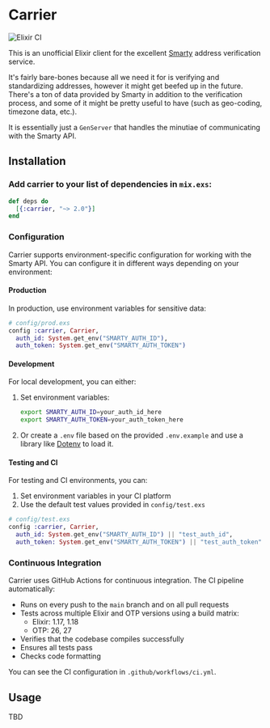# Carrier

![Elixir CI](https://github.com/mylanconnolly/carrier/workflows/Elixir%20CI/badge.svg)

This is an unofficial Elixir client for the excellent
[Smarty](https://smarty.com/) address verification service.

It's fairly bare-bones because all we need it for is verifying and standardizing
addresses, however it might get beefed up in the future. There's a ton of data
provided by Smarty in addition to the verification process, and some of
it might be pretty useful to have (such as geo-coding, timezone data, etc.).

It is essentially just a `GenServer` that handles the minutiae of communicating
with the Smarty API.

## Installation

### Add carrier to your list of dependencies in `mix.exs`:

```elixir
def deps do
  [{:carrier, "~> 2.0"}]
end
```

### Configuration

Carrier supports environment-specific configuration for working with the Smarty API. You can configure it in different ways depending on your environment:

#### Production

In production, use environment variables for sensitive data:

```elixir
# config/prod.exs
config :carrier, Carrier,
  auth_id: System.get_env("SMARTY_AUTH_ID"),
  auth_token: System.get_env("SMARTY_AUTH_TOKEN")
```

#### Development

For local development, you can either:

1. Set environment variables:

   ```bash
   export SMARTY_AUTH_ID=your_auth_id_here
   export SMARTY_AUTH_TOKEN=your_auth_token_here
   ```

2. Or create a `.env` file based on the provided `.env.example` and use a library like [Dotenv](https://github.com/avdi/dotenv_elixir) to load it.

#### Testing and CI

For testing and CI environments, you can:

1. Set environment variables in your CI platform
2. Use the default test values provided in `config/test.exs`

```elixir
# config/test.exs
config :carrier, Carrier,
  auth_id: System.get_env("SMARTY_AUTH_ID") || "test_auth_id",
  auth_token: System.get_env("SMARTY_AUTH_TOKEN") || "test_auth_token"
```

### Continuous Integration

Carrier uses GitHub Actions for continuous integration. The CI pipeline automatically:

- Runs on every push to the `main` branch and on all pull requests
- Tests across multiple Elixir and OTP versions using a build matrix:
  - Elixir: 1.17, 1.18
  - OTP: 26, 27
- Verifies that the codebase compiles successfully
- Ensures all tests pass
- Checks code formatting

You can see the CI configuration in `.github/workflows/ci.yml`.

## Usage

TBD
